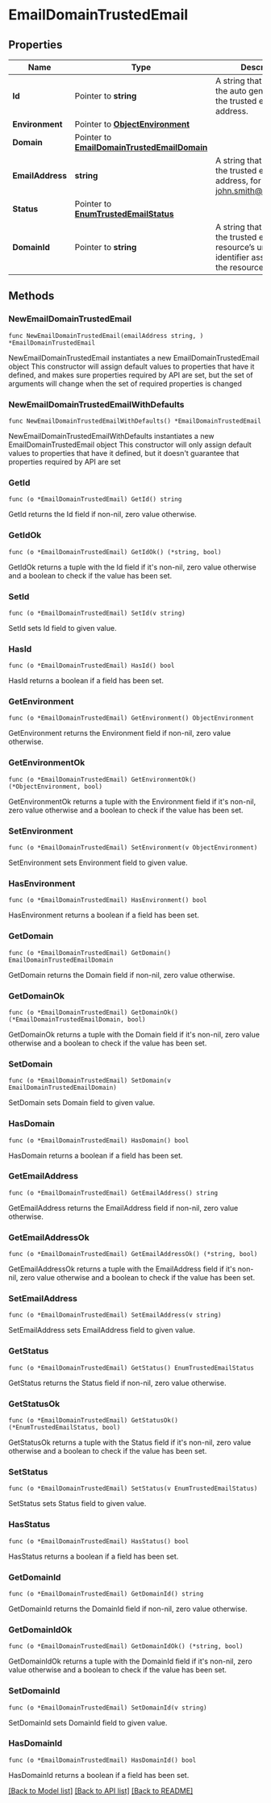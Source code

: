 # EmailDomainTrustedEmail

## Properties

Name | Type | Description | Notes
------------ | ------------- | ------------- | -------------
**Id** | Pointer to **string** | A string that specifies the auto generated ID of the trusted email address. | [optional] [readonly] 
**Environment** | Pointer to [**ObjectEnvironment**](ObjectEnvironment.md) |  | [optional] 
**Domain** | Pointer to [**EmailDomainTrustedEmailDomain**](EmailDomainTrustedEmailDomain.md) |  | [optional] 
**EmailAddress** | **string** | A string that specifies the trusted email address, for example john.smith@shopco.com. | 
**Status** | Pointer to [**EnumTrustedEmailStatus**](EnumTrustedEmailStatus.md) |  | [optional] 
**DomainId** | Pointer to **string** | A string that specifies the trusted email domain resource’s unique identifier associated with the resource. | [optional] [readonly] 

## Methods

### NewEmailDomainTrustedEmail

`func NewEmailDomainTrustedEmail(emailAddress string, ) *EmailDomainTrustedEmail`

NewEmailDomainTrustedEmail instantiates a new EmailDomainTrustedEmail object
This constructor will assign default values to properties that have it defined,
and makes sure properties required by API are set, but the set of arguments
will change when the set of required properties is changed

### NewEmailDomainTrustedEmailWithDefaults

`func NewEmailDomainTrustedEmailWithDefaults() *EmailDomainTrustedEmail`

NewEmailDomainTrustedEmailWithDefaults instantiates a new EmailDomainTrustedEmail object
This constructor will only assign default values to properties that have it defined,
but it doesn't guarantee that properties required by API are set

### GetId

`func (o *EmailDomainTrustedEmail) GetId() string`

GetId returns the Id field if non-nil, zero value otherwise.

### GetIdOk

`func (o *EmailDomainTrustedEmail) GetIdOk() (*string, bool)`

GetIdOk returns a tuple with the Id field if it's non-nil, zero value otherwise
and a boolean to check if the value has been set.

### SetId

`func (o *EmailDomainTrustedEmail) SetId(v string)`

SetId sets Id field to given value.

### HasId

`func (o *EmailDomainTrustedEmail) HasId() bool`

HasId returns a boolean if a field has been set.

### GetEnvironment

`func (o *EmailDomainTrustedEmail) GetEnvironment() ObjectEnvironment`

GetEnvironment returns the Environment field if non-nil, zero value otherwise.

### GetEnvironmentOk

`func (o *EmailDomainTrustedEmail) GetEnvironmentOk() (*ObjectEnvironment, bool)`

GetEnvironmentOk returns a tuple with the Environment field if it's non-nil, zero value otherwise
and a boolean to check if the value has been set.

### SetEnvironment

`func (o *EmailDomainTrustedEmail) SetEnvironment(v ObjectEnvironment)`

SetEnvironment sets Environment field to given value.

### HasEnvironment

`func (o *EmailDomainTrustedEmail) HasEnvironment() bool`

HasEnvironment returns a boolean if a field has been set.

### GetDomain

`func (o *EmailDomainTrustedEmail) GetDomain() EmailDomainTrustedEmailDomain`

GetDomain returns the Domain field if non-nil, zero value otherwise.

### GetDomainOk

`func (o *EmailDomainTrustedEmail) GetDomainOk() (*EmailDomainTrustedEmailDomain, bool)`

GetDomainOk returns a tuple with the Domain field if it's non-nil, zero value otherwise
and a boolean to check if the value has been set.

### SetDomain

`func (o *EmailDomainTrustedEmail) SetDomain(v EmailDomainTrustedEmailDomain)`

SetDomain sets Domain field to given value.

### HasDomain

`func (o *EmailDomainTrustedEmail) HasDomain() bool`

HasDomain returns a boolean if a field has been set.

### GetEmailAddress

`func (o *EmailDomainTrustedEmail) GetEmailAddress() string`

GetEmailAddress returns the EmailAddress field if non-nil, zero value otherwise.

### GetEmailAddressOk

`func (o *EmailDomainTrustedEmail) GetEmailAddressOk() (*string, bool)`

GetEmailAddressOk returns a tuple with the EmailAddress field if it's non-nil, zero value otherwise
and a boolean to check if the value has been set.

### SetEmailAddress

`func (o *EmailDomainTrustedEmail) SetEmailAddress(v string)`

SetEmailAddress sets EmailAddress field to given value.


### GetStatus

`func (o *EmailDomainTrustedEmail) GetStatus() EnumTrustedEmailStatus`

GetStatus returns the Status field if non-nil, zero value otherwise.

### GetStatusOk

`func (o *EmailDomainTrustedEmail) GetStatusOk() (*EnumTrustedEmailStatus, bool)`

GetStatusOk returns a tuple with the Status field if it's non-nil, zero value otherwise
and a boolean to check if the value has been set.

### SetStatus

`func (o *EmailDomainTrustedEmail) SetStatus(v EnumTrustedEmailStatus)`

SetStatus sets Status field to given value.

### HasStatus

`func (o *EmailDomainTrustedEmail) HasStatus() bool`

HasStatus returns a boolean if a field has been set.

### GetDomainId

`func (o *EmailDomainTrustedEmail) GetDomainId() string`

GetDomainId returns the DomainId field if non-nil, zero value otherwise.

### GetDomainIdOk

`func (o *EmailDomainTrustedEmail) GetDomainIdOk() (*string, bool)`

GetDomainIdOk returns a tuple with the DomainId field if it's non-nil, zero value otherwise
and a boolean to check if the value has been set.

### SetDomainId

`func (o *EmailDomainTrustedEmail) SetDomainId(v string)`

SetDomainId sets DomainId field to given value.

### HasDomainId

`func (o *EmailDomainTrustedEmail) HasDomainId() bool`

HasDomainId returns a boolean if a field has been set.


[[Back to Model list]](../README.md#documentation-for-models) [[Back to API list]](../README.md#documentation-for-api-endpoints) [[Back to README]](../README.md)


